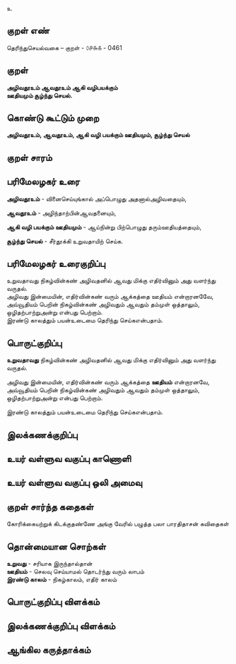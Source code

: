 உ

## குறள் எண் 

தெரிந்துசெயல்வகை – குறள் - ௦௪௬௧ - 0461  

## குறள் 

**அழிவதூஉம் ஆவதூஉம் ஆகி வழிபயக்கும்  
ஊதியமும் சூழ்ந்து செயல்.**

## கொண்டு கூட்டும் முறை

**அழிவதூஉம், ஆவதூஉம், ஆகி வழி பயக்கும் ஊதியமும், சூழ்ந்து செயல்**

## குறள் சாரம் 

## பரிமேலழகர் உரை

**அழிவதூஉம்** - வினைசெய்யுங்கால் அப்பொழுது அதனால்அழிவதையும்,  

**ஆவதூஉம்** - அழிந்தாற்பின்ஆவதனையும்,  

**ஆகி வழி பயக்கும் ஊதியமும்** - ஆய்நின்று பிற்பொழுது தரும்ஊதியத்தையும்,  

**சூழ்ந்து செயல்** - சீர்தூக்கி உறுவதாயிற் செய்க. 

## பரிமேலழகர் உரைகுறிப்பு   

உறுவதாவது  நிகழ்வின்கண் அழிவதனில் ஆவது மிக்கு எதிர்வினும் அது வளர்ந்து வருதல்.  
அழிவது இன்மையின், எதிர்வின்கண் வரும் ஆக்கத்தை ஊதியம் என்றாரனவேே, அவ்வூதியம் பெறின் நிகழ்வின்கண் அழிவதும் ஆவதும் தம்முள் ஒத்தாலும், ஒழிதற்பாற்றுஅன்று என்பது பெற்றாம்.  
இரண்டு காலத்தும் பயன்உடைமை தெரிந்து செய்கஎன்பதாம்.    

## பொருட்குறிப்பு 

**உறுவதாவது**  நிகழ்வின்கண் அழிவதனில் ஆவது மிக்கு எதிர்வினும் அது வளர்ந்து வருதல்.  

அழிவது இன்மையின், எதிர்வின்கண் வரும் ஆக்கத்தை **ஊதியம்** என்றாரனவே, அவ்வூதியம் பெறின் நிகழ்வின்கண் அழிவதும் ஆவதும் தம்முள் ஒத்தாலும், ஒழிதற்பாற்றுஅன்று என்பது பெற்றாம்.  

இரண்டு காலத்தும் பயன்உடைமை தெரிந்து செய்கஎன்பதாம்.    

## இலக்கணக்குறிப்பு  


## உயர் வள்ளுவ வகுப்பு காணொளி


## உயர் வள்ளுவ வகுப்பு ஒலி அமைவு 

 
## குறள் சார்ந்த கதைகள் 

கோரிக்கையற்றுக் கிடக்குதண்ணே அங்கு வேரில் பழுத்த பலா  பாரதிதாசன் கவிதைகள்  

## தொன்மையான சொற்கள்

**உறுவது** - சரியாக இருந்தால்தான்    
**ஊதியம்** - செலவு செய்யாமல் தொடர்ந்து வரும் லாபம்   
**இரண்டு காலம்** - நிகழ்காலம், எதிர் காலம் 

## பொருட்குறிப்பு விளக்கம்


## இலக்கணக்குறிப்பு விளக்கம்


## ஆங்கில கருத்தாக்கம் 


